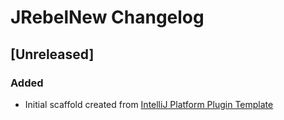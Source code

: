 <!-- Keep a Changelog guide -> https://keepachangelog.com -->

# JRebelNew Changelog

## [Unreleased]
### Added
- Initial scaffold created from [IntelliJ Platform Plugin Template](https://github.com/JetBrains/intellij-platform-plugin-template)
